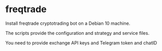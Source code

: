 # freqtrade

Install freqtrade cryptotrading bot on a Debian 10 machine.


The scripts provide the configuration and strategy and service files.


You need to provide exchange API keys and Telegram token and chatID
